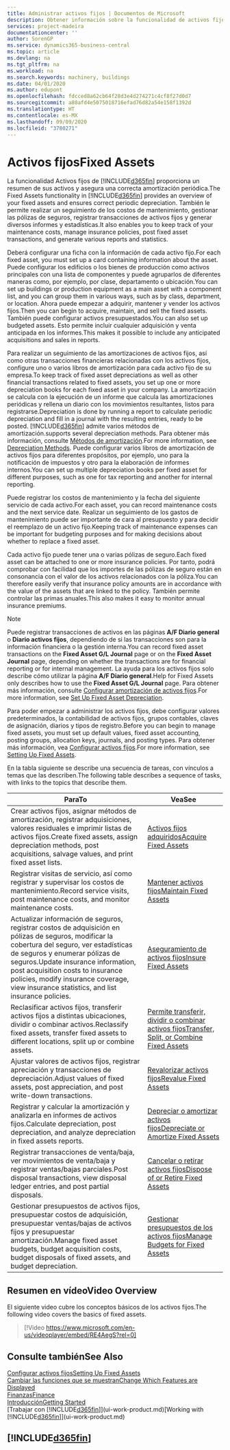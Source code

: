 ```yaml
---
title: Administrar activos fijos | Documentos de Microsoft
description: Obtener información sobre la funcionalidad de activos fijos y obtener un resumen de cómo trabajar con activos fijos.
services: project-madeira
documentationcenter: ''
author: SorenGP
ms.service: dynamics365-business-central
ms.topic: article
ms.devlang: na
ms.tgt_pltfrm: na
ms.workload: na
ms.search.keywords: machinery, buildings
ms.date: 04/01/2020
ms.author: edupont
ms.openlocfilehash: fdcced8a62cb64f28d3e4d274271c4cf8f27d0d7
ms.sourcegitcommit: a80afd4e5075018716efad76d82a54e158f1392d
ms.translationtype: HT
ms.contentlocale: es-MX
ms.lasthandoff: 09/09/2020
ms.locfileid: "3780271"
---
```

# <a name="fixed-assets"></a><span data-ttu-id="adc72-103">Activos fijos</span><span class="sxs-lookup"><span data-stu-id="adc72-103">Fixed Assets</span></span>
<span data-ttu-id="adc72-104">La funcionalidad Activos fijos de [!INCLUDE[d365fin](includes/d365fin_md.md)] proporciona un resumen de sus activos y asegura una correcta amortización periódica.</span><span class="sxs-lookup"><span data-stu-id="adc72-104">The Fixed Assets functionality in [!INCLUDE[d365fin](includes/d365fin_md.md)] provides an overview of your fixed assets and ensures correct periodic depreciation.</span></span> <span data-ttu-id="adc72-105">También le permite realizar un seguimiento de los costos de mantenimiento, gestionar las pólizas de seguros, registrar transacciones de activos fijos y generar diversos informes y estadísticas.</span><span class="sxs-lookup"><span data-stu-id="adc72-105">It also enables you to keep track of your maintenance costs, manage insurance policies, post fixed asset transactions, and generate various reports and statistics.</span></span>

<span data-ttu-id="adc72-106">Deberá configurar una ficha con la información de cada activo fijo.</span><span class="sxs-lookup"><span data-stu-id="adc72-106">For each fixed asset, you must set up a card containing information about the asset.</span></span> <span data-ttu-id="adc72-107">Puede configurar los edificios o los bienes de producción como activos principales con una lista de componentes y puede agruparlos de diferentes maneras como, por ejemplo, por clase, departamento o ubicación.</span><span class="sxs-lookup"><span data-stu-id="adc72-107">You can set up buildings or production equipment as a main asset with a component list, and you can group them in various ways, such as by class, department, or location.</span></span> <span data-ttu-id="adc72-108">Ahora puede empezar a adquirir, mantener y vender los activos fijos.</span><span class="sxs-lookup"><span data-stu-id="adc72-108">Then you can begin to acquire, maintain, and sell the fixed assets.</span></span> <span data-ttu-id="adc72-109">También puede configurar activos presupuestados.</span><span class="sxs-lookup"><span data-stu-id="adc72-109">You can also set up budgeted assets.</span></span> <span data-ttu-id="adc72-110">Esto permite incluir cualquier adquisición y venta anticipada en los informes.</span><span class="sxs-lookup"><span data-stu-id="adc72-110">This makes it possible to include any anticipated acquisitions and sales in reports.</span></span>

<span data-ttu-id="adc72-111">Para realizar un seguimiento de las amortizaciones de activos fijos, así como otras transacciones financieras relacionadas con los activos fijos, configure uno o varios libros de amortización para cada activo fijo de su empresa.</span><span class="sxs-lookup"><span data-stu-id="adc72-111">To keep track of fixed asset depreciations as well as other financial transactions related to fixed assets, you set up one or more depreciation books for each fixed asset in your company.</span></span> <span data-ttu-id="adc72-112">La amortización se calcula con la ejecución de un informe que calcula las amortizaciones periódicas y rellena un diario con los movimientos resultantes, listos para registrarse.</span><span class="sxs-lookup"><span data-stu-id="adc72-112">Depreciation is done by running a report to calculate periodic depreciation and fill in a journal with the resulting entries, ready to be posted.</span></span> [!INCLUDE[d365fin](includes/d365fin_md.md)] <span data-ttu-id="adc72-113">admite varios métodos de amortización.</span><span class="sxs-lookup"><span data-stu-id="adc72-113">supports several depreciation methods.</span></span> <span data-ttu-id="adc72-114">Para obtener más información, consulte [Métodos de amortización](fa-depreciation-methods.md).</span><span class="sxs-lookup"><span data-stu-id="adc72-114">For more information, see [Depreciation Methods](fa-depreciation-methods.md).</span></span> <span data-ttu-id="adc72-115">Puede configurar varios libros de amortización de activos fijos para diferentes propósitos, por ejemplo, uno para la notificación de impuestos y otro para la elaboración de informes internos.</span><span class="sxs-lookup"><span data-stu-id="adc72-115">You can set up multiple depreciation books per fixed asset for different purposes, such as one for tax reporting and another for internal reporting.</span></span>

<span data-ttu-id="adc72-116">Puede registrar los costos de mantenimiento y la fecha del siguiente servicio de cada activo.</span><span class="sxs-lookup"><span data-stu-id="adc72-116">For each asset, you can record maintenance costs and the next service date.</span></span> <span data-ttu-id="adc72-117">Realizar un seguimiento de los gastos de mantenimiento puede ser importante de cara al presupuesto y para decidir el reemplazo de un activo fijo.</span><span class="sxs-lookup"><span data-stu-id="adc72-117">Keeping track of maintenance expenses can be important for budgeting purposes and for making decisions about whether to replace a fixed asset.</span></span>

<span data-ttu-id="adc72-118">Cada activo fijo puede tener una o varias pólizas de seguro.</span><span class="sxs-lookup"><span data-stu-id="adc72-118">Each fixed asset can be attached to one or more insurance policies.</span></span> <span data-ttu-id="adc72-119">Por tanto, podrá comprobar con facilidad que los importes de las pólizas de seguro están en consonancia con el valor de los activos relacionados con la póliza.</span><span class="sxs-lookup"><span data-stu-id="adc72-119">You can therefore easily verify that insurance policy amounts are in accordance with the value of the assets that are linked to the policy.</span></span> <span data-ttu-id="adc72-120">También permite controlar las primas anuales.</span><span class="sxs-lookup"><span data-stu-id="adc72-120">This also makes it easy to monitor annual insurance premiums.</span></span>

> [!NOTE]  
>   <span data-ttu-id="adc72-121">Puede registrar transacciones de activos en las páginas **A/F Diario general** o **Diario activos fijos**, dependiendo de si las transacciones son para la información financiera o la gestión interna.</span><span class="sxs-lookup"><span data-stu-id="adc72-121">You can record fixed asset transactions on the **Fixed Asset G/L Journal** page or on the **Fixed Asset Journal** page, depending on whether the transactions are for financial reporting or for internal management.</span></span> <span data-ttu-id="adc72-122">La ayuda para los activos fijos solo describe cómo utilizar la página **A/F Diario general**.</span><span class="sxs-lookup"><span data-stu-id="adc72-122">Help for Fixed Assets only describes how to use the **Fixed Asset G/L Journal** page.</span></span> <span data-ttu-id="adc72-123">Para obtener más información, consulte [Configurar amortización de activos fijos](fa-how-setup-depreciation.md).</span><span class="sxs-lookup"><span data-stu-id="adc72-123">For more information, see [Set Up Fixed Asset Depreciation](fa-how-setup-depreciation.md).</span></span>

<span data-ttu-id="adc72-124">Para poder empezar a administrar los activos fijos, debe configurar valores predeterminados, la contabilidad de activos fijos, grupos contables, claves de asignación, diarios y tipos de registro.</span><span class="sxs-lookup"><span data-stu-id="adc72-124">Before you can begin to manage fixed assets, you must set up default values, fixed asset accounting, posting groups, allocation keys, journals, and posting types.</span></span> <span data-ttu-id="adc72-125">Para obtener más información, vea [Configurar activos fijos](fa-setup.md).</span><span class="sxs-lookup"><span data-stu-id="adc72-125">For more information, see [Setting Up Fixed Assets](fa-setup.md).</span></span>

<span data-ttu-id="adc72-126">En la tabla siguiente se describe una secuencia de tareas, con vínculos a temas que las describen.</span><span class="sxs-lookup"><span data-stu-id="adc72-126">The following table describes a sequence of tasks, with links to the topics that describe them.</span></span>

| <span data-ttu-id="adc72-127">Para</span><span class="sxs-lookup"><span data-stu-id="adc72-127">To</span></span> | <span data-ttu-id="adc72-128">Vea</span><span class="sxs-lookup"><span data-stu-id="adc72-128">See</span></span> |
| --- | --- |
| <span data-ttu-id="adc72-129">Crear activos fijos, asignar métodos de amortización, registrar adquisiciones, valores residuales e imprimir listas de activos fijos.</span><span class="sxs-lookup"><span data-stu-id="adc72-129">Create fixed assets, assign depreciation methods, post acquisitions, salvage values, and print fixed asset lists.</span></span> |[<span data-ttu-id="adc72-130">Activos fijos adquiridos</span><span class="sxs-lookup"><span data-stu-id="adc72-130">Acquire Fixed Assets</span></span>](fa-how-acquire.md) |
| <span data-ttu-id="adc72-131">Registrar visitas de servicio, así como registrar y supervisar los costos de mantenimiento.</span><span class="sxs-lookup"><span data-stu-id="adc72-131">Record service visits, post maintenance costs, and monitor maintenance costs.</span></span> |[<span data-ttu-id="adc72-132">Mantener activos fijos</span><span class="sxs-lookup"><span data-stu-id="adc72-132">Maintain Fixed Assets</span></span>](fa-how-maintain.md) |
| <span data-ttu-id="adc72-133">Actualizar información de seguros, registrar costos de adquisición en pólizas de seguros, modificar la cobertura del seguro, ver estadísticas de seguros y enumerar pólizas de seguros.</span><span class="sxs-lookup"><span data-stu-id="adc72-133">Update insurance information, post acquisition costs to insurance policies, modify insurance coverage, view insurance statistics, and list insurance policies.</span></span> |[<span data-ttu-id="adc72-134">Aseguramiento de activos fijos</span><span class="sxs-lookup"><span data-stu-id="adc72-134">Insure Fixed Assets</span></span>](fa-how-insure.md) |
| <span data-ttu-id="adc72-135">Reclasificar activos fijos, transferir activos fijos a distintas ubicaciones, dividir o combinar activos.</span><span class="sxs-lookup"><span data-stu-id="adc72-135">Reclassify fixed assets, transfer fixed assets to different locations, split up or combine assets.</span></span> |[<span data-ttu-id="adc72-136">Permite transferir, dividir o combinar activos fijos</span><span class="sxs-lookup"><span data-stu-id="adc72-136">Transfer, Split, or Combine Fixed Assets</span></span>](fa-how-trans-split-combine.md) |
| <span data-ttu-id="adc72-137">Ajustar valores de activos fijos, registrar apreciación y transacciones de depreciación.</span><span class="sxs-lookup"><span data-stu-id="adc72-137">Adjust values of fixed assets, post appreciation, and post write-down transactions.</span></span> |[<span data-ttu-id="adc72-138">Revalorizar activos fijos</span><span class="sxs-lookup"><span data-stu-id="adc72-138">Revalue Fixed Assets</span></span>](fa-how-revalue.md) |
| <span data-ttu-id="adc72-139">Registrar y calcular la amortización y analizarla en informes de activos fijos.</span><span class="sxs-lookup"><span data-stu-id="adc72-139">Calculate depreciation, post depreciation, and  analyze depreciation in fixed assets reports.</span></span> |[<span data-ttu-id="adc72-140">Depreciar o amortizar activos fijos</span><span class="sxs-lookup"><span data-stu-id="adc72-140">Depreciate or Amortize Fixed Assets</span></span>](fa-how-depreciate-amortize.md) |
| <span data-ttu-id="adc72-141">Registrar transacciones de venta/baja, ver movimientos de venta/baja y registrar ventas/bajas parciales.</span><span class="sxs-lookup"><span data-stu-id="adc72-141">Post disposal transactions, view disposal ledger entries, and post partial disposals.</span></span> |[<span data-ttu-id="adc72-142">Cancelar o retirar activos fijos</span><span class="sxs-lookup"><span data-stu-id="adc72-142">Dispose of or Retire Fixed Assets</span></span>](fa-how-dispose-retire.md) |
| <span data-ttu-id="adc72-143">Gestionar presupuestos de activos fijos, presupuestar costos de adquisición, presupuestar ventas/bajas de activos fijos y presupuestar amortización.</span><span class="sxs-lookup"><span data-stu-id="adc72-143">Manage fixed asset budgets, budget acquisition costs, budget disposals of fixed assets, and budget depreciation.</span></span> |[<span data-ttu-id="adc72-144">Gestionar presupuestos de los activos fijos</span><span class="sxs-lookup"><span data-stu-id="adc72-144">Manage Budgets for Fixed Assets</span></span>](fa-how-manage-budgets.md) |

## <a name="video-overview"></a><span data-ttu-id="adc72-145">Resumen en vídeo</span><span class="sxs-lookup"><span data-stu-id="adc72-145">Video Overview</span></span>
<span data-ttu-id="adc72-146">El siguiente video cubre los conceptos básicos de los activos fijos.</span><span class="sxs-lookup"><span data-stu-id="adc72-146">The following video covers the basics of fixed assets.</span></span>

> [!Video https://www.microsoft.com/en-us/videoplayer/embed/RE4AegS?rel=0]

## <a name="see-also"></a><span data-ttu-id="adc72-147">Consulte también</span><span class="sxs-lookup"><span data-stu-id="adc72-147">See Also</span></span>
[<span data-ttu-id="adc72-148">Configurar activos fijos</span><span class="sxs-lookup"><span data-stu-id="adc72-148">Setting Up Fixed Assets</span></span>](fa-setup.md)  
[<span data-ttu-id="adc72-149">Cambiar las funciones que se muestran</span><span class="sxs-lookup"><span data-stu-id="adc72-149">Change Which Features are Displayed</span></span>](ui-experiences.md)  
[<span data-ttu-id="adc72-150">Finanzas</span><span class="sxs-lookup"><span data-stu-id="adc72-150">Finance</span></span>](finance.md)  
[<span data-ttu-id="adc72-151">Introducción</span><span class="sxs-lookup"><span data-stu-id="adc72-151">Getting Started</span></span>](product-get-started.md)  
<span data-ttu-id="adc72-152">[Trabajar con [!INCLUDE[d365fin](includes/d365fin_md.md)]](ui-work-product.md)</span><span class="sxs-lookup"><span data-stu-id="adc72-152">[Working with [!INCLUDE[d365fin](includes/d365fin_md.md)]](ui-work-product.md)</span></span>

## [!INCLUDE[d365fin](includes/free_trial_md.md)]  
 

